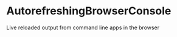 AutorefreshingBrowserConsole
============================

Live reloaded output from command line apps in the browser
